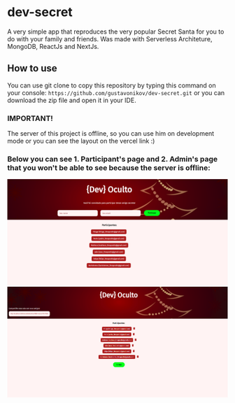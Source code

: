 # dev-secret
A very simple app that reproduces the very popular Secret Santa for you to do with your family and friends. Was made with Serverless Architeture, MongoDB, ReactJs and NextJs.

## How to use
You can use git clone to copy this repository by typing this command on your console:
`` https://github.com/gustavonikov/dev-secret.git ``
or you can download the zip file and open it in your IDE.

### IMPORTANT!
The server of this project is offline, so you can use him on development mode or you can see the layout on the vercel link :)<br />

### Below you can see 1. Participant's page and 2. Admin's page that you won't be able to see because the server is offline:

![participants-page](/frontend/public/images/participants-page.png)
<br />
![admin-page](/frontend/public/images/admin-page.png)
